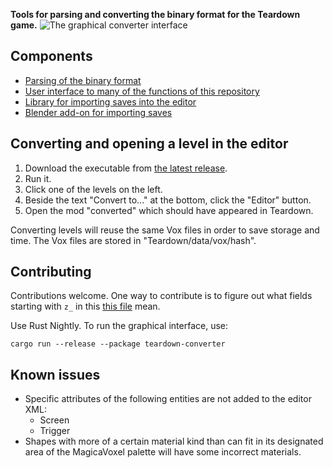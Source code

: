 **Tools for parsing and converting the binary format for the Teardown game.**
![The graphical converter interface](https://user-images.githubusercontent.com/7348146/112862805-710c2100-90b6-11eb-8b4f-26c28c606711.png)

## Components
* [Parsing of the binary format](bin-format)
* [User interface to many of the functions of this repository](user-interface)
* [Library for importing saves into the editor](editor-format)
* [Blender add-on for importing saves](blender)

## Converting and opening a level in the editor
1. Download the executable from [the latest release](https://github.com/metarmask/teardown/releases/latest).
2. Run it.
3. Click one of the levels on the left.
4. Beside the text "Convert to..." at the bottom, click the "Editor" button.
6. Open the mod "converted" which should have appeared in Teardown.

Converting levels will reuse the same Vox files in order to save storage and time. The Vox files are stored in "Teardown/data/vox/hash".

## Contributing
Contributions welcome. One way to contribute is to figure out what fields starting with `z_` in this [this file](bin-format/src/format.rs) mean.

Use Rust Nightly. To run the graphical interface, use:

    cargo run --release --package teardown-converter

## Known issues
* Specific attributes of the following entities are not added to the editor XML:
  * Screen
  * Trigger
* Shapes with more of a certain material kind than can fit in its designated area of the MagicaVoxel palette will have some incorrect materials.
